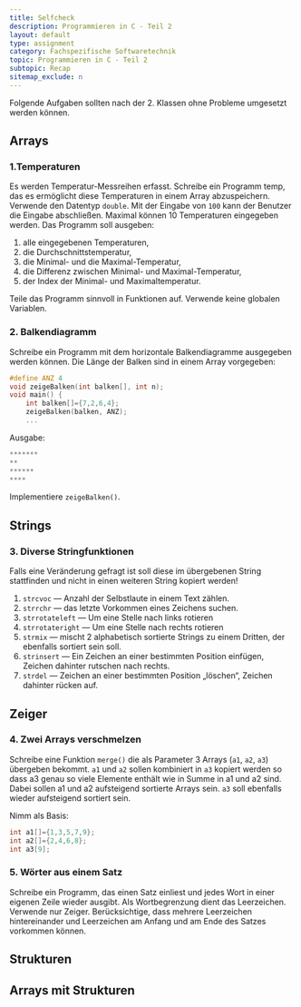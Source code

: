 ```yaml
---
title: Selfcheck
description: Programmieren in C - Teil 2
layout: default
type: assignment
category: Fachspezifische Softwaretechnik
topic: Programmieren in C - Teil 2
subtopic: Recap
sitemap_exclude: n
---
```


Folgende Aufgaben sollten nach der 2. Klassen ohne Probleme umgesetzt werden können.

## Arrays

### 1.Temperaturen
Es werden Temperatur-Messreihen erfasst. Schreibe ein Programm temp, das es ermöglicht
diese Temperaturen in einem Array abzuspeichern. Verwende den Datentyp `double`.
Mit der Eingabe von `100` kann der Benutzer die Eingabe abschließen. Maximal können
10 Temperaturen eingegeben werden. Das Programm soll ausgeben:

1. alle eingegebenen Temperaturen,
2. die Durchschnittstemperatur,
3. die Minimal- und die Maximal-Temperatur,
4. die Differenz zwischen Minimal- und Maximal-Temperatur,
5. der Index der Minimal- und Maximaltemperatur.

Teile das Programm sinnvoll in Funktionen auf. Verwende keine globalen Variablen.


### 2. Balkendiagramm
Schreibe ein Programm mit dem horizontale Balkendiagramme ausgegeben werden können.
Die Länge der Balken sind in einem Array vorgegeben:

```c
#define ANZ 4
void zeigeBalken(int balken[], int n);
void main() {
    int balken[]={7,2,6,4};
    zeigeBalken(balken, ANZ);
    ...
```

Ausgabe:
```c
*******
**
******
****
```
Implementiere `zeigeBalken()`.


## Strings

### 3. Diverse Stringfunktionen
Falls eine Veränderung gefragt ist soll diese im übergebenen String stattfinden  und nicht in einen weiteren String kopiert werden!

1. `strcvoc` — Anzahl der Selbstlaute in einem Text zählen.
1. `strrchr` — das letzte Vorkommen eines Zeichens suchen.
1. `strrotateleft` — Um eine Stelle nach links rotieren
1. `strrotateright` — Um eine Stelle nach rechts rotieren
1. `strmix` — mischt 2 alphabetisch sortierte Strings zu einem Dritten, der ebenfalls
sortiert sein soll.
1. `strinsert` — Ein Zeichen an einer bestimmten Position einfügen, Zeichen dahinter
rutschen nach rechts.
1. `strdel` — Zeichen an einer bestimmten Position „löschen“, Zeichen dahinter rücken
auf.

## Zeiger

### 4. Zwei Arrays verschmelzen
   
Schreibe eine Funktion `merge()` die als Parameter 3 Arrays (`a1`, `a2`, `a3`) übergeben bekommt. 
`a1` und `a2` sollen kombiniert in `a3` kopiert werden so dass a3 genau so viele Elemente enthält wie in Summe in a1 und a2 sind. 
Dabei sollen a1 und a2 aufsteigend sortierte Arrays sein. `a3` soll ebenfalls wieder aufsteigend sortiert sein. 

Nimm als Basis:
```c
int a1[]={1,3,5,7,9};
int a2[]={2,4,6,8};
int a3[9];
```

### 5. Wörter aus einem Satz
Schreibe ein Programm, das einen Satz einliest und jedes Wort in einer eigenen Zeile
wieder ausgibt. Als Wortbegrenzung dient das Leerzeichen. Verwende nur Zeiger. Berücksichtige,
dass mehrere Leerzeichen hintereinander und Leerzeichen am Anfang und
am Ende des Satzes vorkommen können.


## Strukturen


## Arrays mit Strukturen
